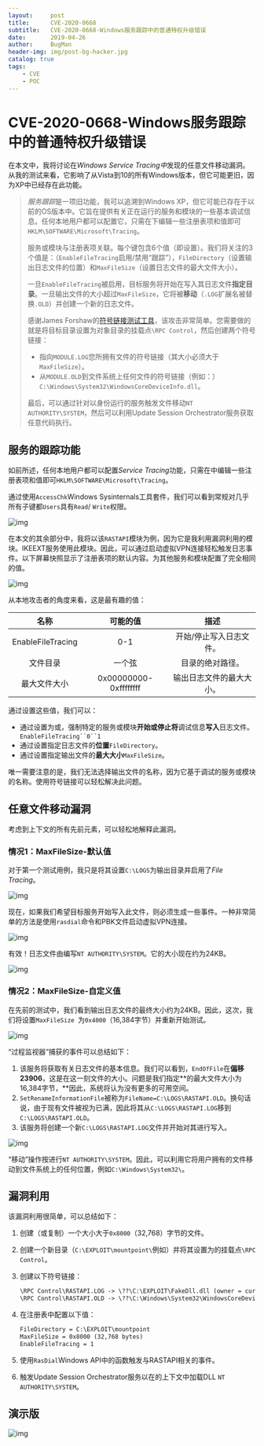 ```yaml
---
layout:     post
title:      CVE-2020-0668
subtitle:   CVE-2020-0668-Windows服务跟踪中的普通特权升级错误
date:       2019-04-26
author:     BugMan
header-img: img/post-bg-hacker.jpg
catalog: true
tags:
    - CVE
    - POC
---
```


# CVE-2020-0668-Windows服务跟踪中的普通特权升级错误

在本文中，我将讨论在*Windows Service Tracing中*发现的任意文件移动漏洞。从我的测试来看，它影响了从Vista到10的所有Windows版本，但它可能更旧，因为XP中已经存在此功能。

>*服务跟踪*是一项旧功能，我可以追溯到Windows XP，但它可能已存在于以前的OS版本中。它旨在提供有关正在运行的服务和模块的一些基本调试信息。任何本地用户都可以配置它，只需在下编辑一些注册表项和值即可`HKLM\SOFTWARE\Microsoft\Tracing`。
>
>服务或模块与注册表项关联。每个键包含6个值（即设置）。我们将关注的3个值是：（`EnableFileTracing`启用/禁用“跟踪”），`FileDirectory`（设置输出日志文件的位置）和`MaxFileSize`（设置日志文件的最大文件大小）。
>
>一旦`EnableFileTracing`被启用，目标服务将开始在写入其日志文件**指定目录**。一旦输出文件的大小超过`MaxFileSize`，它将被**移动**（`.LOG`扩展名被替换`.OLD`）并创建一个新的日志文件。
>
>感谢James Forshaw的[符号链接测试工具](https://github.com/googleprojectzero/symboliclink-testing-tools)，该攻击非常简单。您需要做的就是将目标目录设置为对象目录的挂载点`\RPC Control`，然后创建两个符号链接：
>
>- 指向`MODULE.LOG`您所拥有文件的符号链接（其大小必须大于`MaxFileSize`）。
>- 从`MODULE.OLD`到文件系统上任何文件的符号链接（例如：）`C:\Windows\System32\WindowsCoreDeviceInfo.dll`。
>
>最后，可以通过针对以身份运行的服务触发文件移动`NT AUTHORITY\SYSTEM`，然后可以利用Update Session Orchestrator服务获取任意代码执行。



## 服务的跟踪功能

如前所述，任何本地用户都可以配置*Service Tracing*功能，只需在中编辑一些注册表项和值即可`HKLM\SOFTWARE\Microsoft\Tracing`。

通过使用`AccessChk`Windows Sysinternals工具套件，我们可以看到常规对几乎所有子键都`Users`具有`Read`/ `Write`权限。

![img](https://itm4n.github.io/assets/2020-02-14-cve-2020-0668-windows-service-tracing-eop/01_accesschk-reg-tracing.png)

在本文的其余部分中，我将以该`RASTAPI`模块为例，因为它是我利用漏洞利用的模块。IKEEXT服务使用此模块。因此，可以通过启动虚拟VPN连接轻松触发日志事件。以下屏幕快照显示了注册表项的默认内容。为其他服务和模块配置了完全相同的值。

![img](https://itm4n.github.io/assets/2020-02-14-cve-2020-0668-windows-service-tracing-eop/02_reg-tracing-rastapi.png)

从本地攻击者的角度来看，这是最有趣的值：

|       名称        |       可能的值        |           描述           |
| :---------------: | :-------------------: | :----------------------: |
| EnableFileTracing |          0-1          | 开始/停止写入日志文件。  |
|     文件目录      |        一个弦         |     目录的绝对路径。     |
|   最大文件大小    | 0x00000000-0xffffffff | 输出日志文件的最大大小。 |

通过设置这些值，我们可以：

- 通过设置为或，强制特定的服务或模块**开始或停止将**调试信息**写入**日志文件。`EnableFileTracing``0``1`
- 通过设置指定日志文件的**位置**`FileDirectory`。
- 通过设置指定输出文件的**最大大小**`MaxFileSize`。

唯一需要注意的是，我们无法选择输出文件的名称，因为它基于调试的服务或模块的名称。使用符号链接可以轻松解决此问题。

## 任意文件移动漏洞

考虑到上下文的所有先前元素，可以轻松地解释此漏洞。

### 情况1：MaxFileSize-默认值

对于第一个测试用例，我只是将其设置`C:\LOGS`为输出目录并启用了*File Tracing*。

![img](https://itm4n.github.io/assets/2020-02-14-cve-2020-0668-windows-service-tracing-eop/03_reg-set-values.png)

现在，如果我们希望目标服务开始写入此文件，则必须生成一些事件。一种非常简单的方法是使用`rasdial`命令和PBK文件启动虚拟VPN连接。

![img](https://itm4n.github.io/assets/2020-02-14-cve-2020-0668-windows-service-tracing-eop/04_rasdial.png)

有效！日志文件由编写`NT AUTHORITY\SYSTEM`。它的大小现在约为24KB。

![img](https://itm4n.github.io/assets/2020-02-14-cve-2020-0668-windows-service-tracing-eop/05_log-file-content.png)

### 情况2：MaxFileSize-自定义值

在先前的测试中，我们看到输出日志文件的最终大小约为24KB。因此，这次，我们将设置`MaxFileSize `为`0x4000`（16,384字节）并重新开始测试。

![img](https://itm4n.github.io/assets/2020-02-14-cve-2020-0668-windows-service-tracing-eop/06_reg-maxfilesize.png)

“过程监视器”捕获的事件可以总结如下：

1. 该服务将获取有关日志文件的基本信息。我们可以看到，`EndOfFile`在**偏移23906**，这是在这一刻文件的大小。问题是我们指定**的最大文件大小为16,384字节，**因此，系统将认为没有更多的可用空间。
2. `SetRenameInformationFile`被称为`FileName=C:\LOGS\RASTAPI.OLD`。换句话说，由于现有文件被视为已满，因此将其从`C:\LOGS\RASTAPI.LOG`移到`C:\LOGS\RASTAPI.OLD`。
3. 该服务将创建一个新`C:\LOGS\RASTAPI.LOG`文件并开始对其进行写入。

![img](https://itm4n.github.io/assets/2020-02-14-cve-2020-0668-windows-service-tracing-eop/07_procmon-movefile.png)

“移动”操作按进行`NT AUTHORITY\SYSTEM`。因此，可以利用它将用户拥有的文件移动到文件系统上的任何位置，例如`C:\Windows\System32\`。

## 漏洞利用

该漏洞利用很简单，可以总结如下：

1. 创建（或复制）一个大小大于`0x8000`（32,768）字节的文件。

2. 创建一个新目录（`C:\EXPLOIT\mountpoint\`例如）并将其设置为的挂载点`\RPC Control`。

3. 创建以下符号链接：

   ```txt
   \RPC Control\RASTAPI.LOG -> \??\C:\EXPLOIT\FakeDll.dll (owner = current user)
   \RPC Control\RASTAPI.OLD -> \??\C:\Windows\System32\WindowsCoreDeviceInfo.dll
   ```

4. 在注册表中配置以下值：

   ```txt
   FileDirectory = C:\EXPLOIT\mountpoint
   MaxFileSize = 0x8000 (32,768‬ bytes)
   EnableFileTracing = 1
   ```

5. 使用`RasDial`Windows API中的函数触发与RASTAPI相关的事件。

6. 触发Update Session Orchestrator服务以在的上下文中加载DLL `NT AUTHORITY\SYSTEM`。

## 演示版

![img](https://itm4n.github.io/assets/2020-02-14-cve-2020-0668-windows-service-tracing-eop/00_demo.gif)
